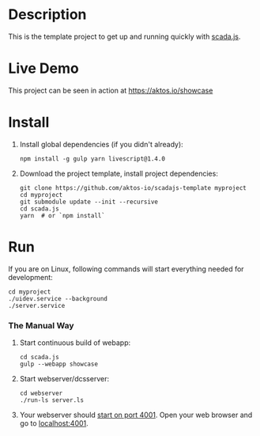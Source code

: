 # Description 

This is the template project to get up and running quickly with [scada.js](https://github.com/aktos-io/scada.js). 

# Live Demo 

This project can be seen in action at https://aktos.io/showcase

# Install

1. Install global dependencies (if you didn't already): 

       npm install -g gulp yarn livescript@1.4.0

2. Download the project template, install project dependencies: 

       git clone https://github.com/aktos-io/scadajs-template myproject
       cd myproject 
       git submodule update --init --recursive
       cd scada.js
       yarn  # or `npm install`
    
# Run 

If you are on Linux, following commands will start everything needed for development: 

    cd myproject
    ./uidev.service --background
    ./server.service 

### The Manual Way 

1. Start continuous build of webapp: 
 
       cd scada.js
       gulp --webapp showcase 
       
2. Start webserver/dcsserver: 
  
       cd webserver
       ./run-ls server.ls 
       
3. Your webserver should [start on port 4001](./webserver/configuration.ls). Open your web browser and go to [localhost:4001](http://localhost:4001). 

